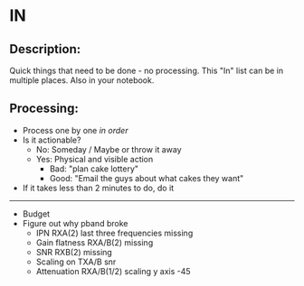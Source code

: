 # IN

## Description:
Quick things that need to be done - no processing. This "In" list can be in multiple places. Also in your notebook.

## Processing:
- Process one by one _in order_
- Is it actionable?
    - No: Someday / Maybe or throw it away
    - Yes: Physical and visible action
        - Bad: "plan cake lottery"
        - Good: "Email the guys about what cakes they want"
- If it takes less than 2 minutes to do, do it

***
- Budget
- Figure out why pband broke
    - IPN RXA(2) last three frequencies missing
    - Gain flatness RXA/B(2) missing
    - SNR RXB(2) missing
    - Scaling on TXA/B snr
    - Attenuation RXA/B(1/2) scaling y axis -45 